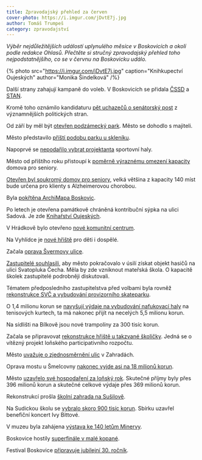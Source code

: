 ```yaml
---
title: Zpravodajský přehled za červen
cover-photo: https://i.imgur.com/jDvtE7j.jpg
author: Tomáš Trumpeš
category: zpravodajství
---
```


*Výběr nejdůležitějších událostí uplynulého měsíce v Boskovicích a okolí podle redakce Ohlasů. Přečtěte si stručný zpravodajský přehled toho nejpodstatnějšího, co se v červnu na Boskovicku událo.*

{% photo src="https://i.imgur.com/jDvtE7j.jpg" caption="Knihkupectví Oujeských" author="Monika Šindelková" /%}

Další strany zahajují kampaně do voleb. V Boskovicích se přidala [ČSSD](https://ohlasy.info/clanky/2022/06/cssd.html) a [STAN](https://ohlasy.info/clanky/2022/06/stan.html).

Kromě toho oznámilo kandidaturu [pět uchazečů o senátorský post](https://ohlasy.info/clanky/2022/06/senatori.html) z významnějších politických stran.

Od září by měl být [otevřen podzámecký park](https://ohlasy.info/clanky/2022/06/z-radnice-2.html). Město se dohodlo s majiteli.

Město představilo [příští podobu parku u skleníku](https://boskovice.cz/jak-by-mohl-vypadat-park-u-skleniku/d-44396).

Napoprvé se [nepodařilo vybrat projektanta](https://ohlasy.info/clanky/2022/06/z-radnice-2.html) sportovní haly.

Město od příštího roku přistoupí k [poměrně výraznému omezení kapacity](https://ohlasy.info/clanky/2022/06/z-radnice-2.html) domova pro seniory.

[Otevřen byl soukromý domov pro seniory](https://boskovice.cz/novy-domov-pro-seniory-je-jiz-v-provozu/d-44390), velká většina z kapacity 140 míst bude určena pro klienty s Alzheimerovou chorobou.

Byla [pokřtěna ArchiMapa Boskovic](https://ohlasy.info/clanky/2022/06/beseda-archimapa.html).

Po letech je otevřena památkově chráněná kontribuční sýpka na ulici Sadová. Je zde [Knihařství Oujeských](https://boskovice.cz/kniharstvi-oujeskych-hlasi-otevreno/d-44251).

V Hrádkově bylo otevřeno [nové komunitní centrum](https://boskovice.cz/v-hradkove-bylo-otevreno-nove-komunitni-centrum/d-44374).

Na Vyhlídce je [nové hřiště](https://boskovice.cz/nove-hriste-v-boskovicich-je-urceno-pro-deti-i-dospele/d-44259) pro děti i dospělé.

Začala [oprava Švermovy ulice](https://ohlasy.info/clanky/2022/06/z-radnice-2.html).

[Zastupitelé souhlasili](https://ohlasy.info/clanky/2022/06/zastupitelstvo.html), aby město pokračovalo v úsilí získat objekt hasičů na ulici Svatopluka Čecha. Měla by zde vzniknout mateřská škola. O kapacitě školek zastupitelé podrobněji diskutovali.

Tématem předposledního zastupitelstva před volbami byla rovněž [rekonstrukce SVČ a vybudování provizorního skateparku](https://ohlasy.info/clanky/2022/06/zastupitelstvo.html).

O 1,4 milionu korun se [navyšují výdaje na vybudování nafukovací haly](https://ohlasy.info/clanky/2022/06/zastupitelstvo.html) na tenisových kurtech, ta má nakonec přijít na necelých 5,5 milionu korun.

Na sídlišti na Bílkově jsou nové trampolíny za 300 tisíc korun.

Začala se připravovat [rekonstrukce hřiště u takzvané školičky](https://boskovice.cz/zacina-realizace-vitezneho-projektu-paro/d-44477). Jedná se o vítězný projekt loňského participativního rozpočtu.

Město [uvažuje o zjednosměrnění ulic](https://ohlasy.info/clanky/2022/06/z-radnice-2.html) v Zahradách.

Oprava mostu u Šmelcovny [nakonec vyjde asi na 18 milionů korun](https://ohlasy.info/clanky/2022/06/z-radnice-2.html).

Město [uzavřelo své hospodaření za loňský rok](https://ohlasy.info/clanky/2022/06/zastupitelstvo.html). Skutečné příjmy byly přes 396 milionů korun a skutečné celkové výdaje přes 369 milionů korun.

Rekonstrukcí prošla [školní zahrada na Sušilově](https://boskovice.cz/skolni-zahrada-zs-susilova-prosla-celkovou-rekonstrukci/d-44330).

Na Sudickou školu se [vybralo skoro 900 tisíc korun](https://www.donio.cz/sudicka-skola). Sbírku uzavřel benefiční koncert Ivy Bittové.

V muzeu byla zahájena [výstava ke 140 letům Minervy](https://boskovice.cz/muzeum-si-pripomina-140-let-minervy/d-44427).

Boskovice hostily [superfinále v malé kopané](https://boskovice.cz/boskovice-hostily-superfinale-v-male-kopane/d-44433).

Festival Boskovice [připravuje jubilejní 30. ročník](https://ohlasy.info/clanky/2022/06/rozhovor-cerna.html).
